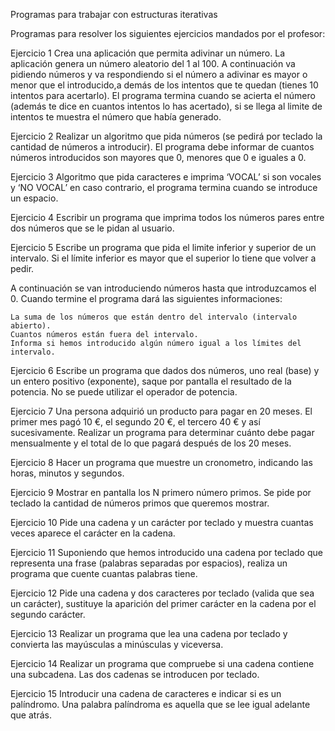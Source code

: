 Programas para trabajar con estructuras iterativas

Programas para resolver los siguientes ejercicios mandados por el profesor:

Ejercicio 1
Crea una aplicación que permita adivinar un número. La aplicación genera un número aleatorio del 1 al 100. A continuación va pidiendo números y va respondiendo si el número a adivinar es mayor o menor que el introducido,a demás de los intentos que te quedan (tienes 10 intentos para acertarlo). El programa termina cuando se acierta el número (además te dice en cuantos intentos lo has acertado), si se llega al limite de intentos te muestra el número que había generado.

Ejercicio 2
Realizar un algoritmo que pida números (se pedirá por teclado la cantidad de números a introducir). El programa debe informar de cuantos números introducidos son mayores que 0, menores que 0 e iguales a 0.

Ejercicio 3
Algoritmo que pida caracteres e imprima ‘VOCAL’ si son vocales y ‘NO VOCAL’ en caso contrario, el programa termina cuando se introduce un espacio.

Ejercicio 4
Escribir un programa que imprima todos los números pares entre dos números que se le pidan al usuario.

Ejercicio 5
Escribe un programa que pida el limite inferior y superior de un intervalo. Si el límite inferior es mayor que el superior lo tiene que volver a pedir. 

A continuación se van introduciendo números hasta que introduzcamos el 0. Cuando termine el programa dará las siguientes informaciones:

    La suma de los números que están dentro del intervalo (intervalo abierto).
    Cuantos números están fuera del intervalo.
    Informa si hemos introducido algún número igual a los límites del intervalo.

Ejercicio 6
Escribe un programa que dados dos números, uno real (base) y un entero positivo (exponente), saque por pantalla el resultado de la potencia. No se puede utilizar el operador de potencia.

Ejercicio 7
Una persona adquirió un producto para pagar en 20 meses. El primer mes pagó 10 €, el segundo 20 €, el tercero 40 € y así sucesivamente. Realizar un programa para determinar cuánto debe pagar mensualmente y el total de lo que pagará después de los 20 meses.

Ejercicio 8
Hacer un programa que muestre un cronometro, indicando las horas, minutos y segundos.

Ejercicio 9
Mostrar en pantalla los N primero número primos. Se pide por teclado la cantidad de números primos que queremos mostrar.

Ejercicio 10
Pide una cadena y un carácter por teclado y muestra cuantas veces aparece el carácter en la cadena.

Ejercicio 11
Suponiendo que hemos introducido una cadena por teclado que representa una frase (palabras separadas por espacios), realiza un programa que cuente cuantas palabras tiene.

Ejercicio 12
Pide una cadena y dos caracteres por teclado (valida que sea un carácter), sustituye la aparición del primer carácter en la cadena por el segundo carácter.

Ejercicio 13
Realizar un programa que lea una cadena por teclado y convierta las mayúsculas a minúsculas y viceversa.

Ejercicio 14
Realizar un programa que compruebe si una cadena contiene una subcadena. Las dos cadenas se introducen por teclado.

Ejercicio 15
Introducir una cadena de caracteres e indicar si es un palíndromo. Una palabra palíndroma es aquella que se lee igual adelante que atrás.


